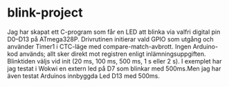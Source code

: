 # blink-project
Jag har skapat ett C-program som får en LED att blinka via valfri digital pin D0–D13 på ATmega328P. Drivrutinen initierar vald GPIO som utgång och använder Timer1 i CTC-läge med compare-match-avbrott. Ingen Arduino-kod används; allt sker direkt mot registren enligt inlämningsuppgiften. Blinktiden väljs vid init (20 ms, 100 ms, 500 ms, 1 s eller 2 s). I exemplet har jag testat i Wokwi en extern led på D7 som blinkar med 500ms.Men jag har även testat Arduinos innbyggda Led D13 med 500ms.